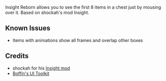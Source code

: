 Insight Reborn allows you to see the first 8 items in a chest just by mousing over it. Based on shockah's mod Insight.

## Known Issues
* Items with animations show all frames and overlap other boxes

## Credits
* shockah for his [Insight mod](http://forums.terraria.org/index.php?threads/shockahs-tweak-mods.3889/)
* [Boffin's UI Toolkit](http://forums.terraria.org/index.php?threads/boffins-ui-toolkit-example-included.47437/)